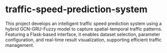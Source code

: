 # traffic-speed-prediction-system
This project develops an intelligent traffic speed prediction system using a hybrid GCN-GRU-Fuzzy model to capture spatial-temporal traffic patterns. Featuring a Flask-based interface, it enables dataset selection, parameter configuration, and real-time result visualization, supporting efficient traffic management.
